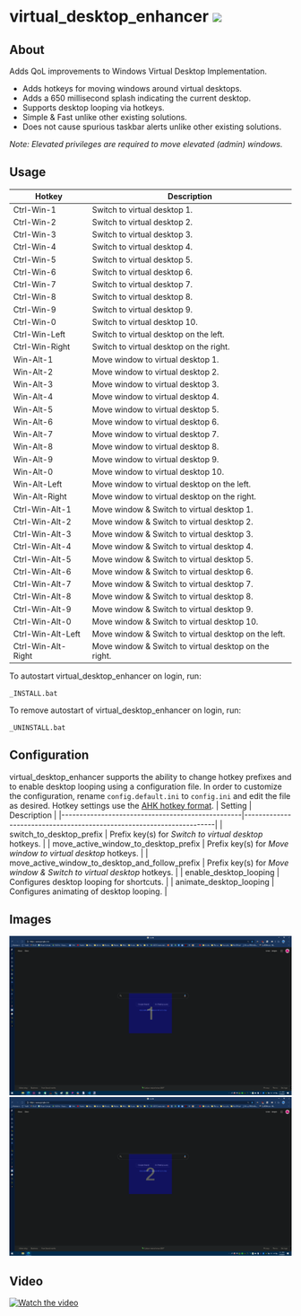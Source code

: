 
# virtual_desktop_enhancer <img src="https://github.com/snaphat/virtual_desktop_enhancer/blob/main/app.ico" width="32" />

## About
Adds QoL improvements to Windows Virtual Desktop Implementation.

- Adds hotkeys for moving windows around virtual desktops.
- Adds a 650 millisecond splash indicating the current desktop.
- Supports desktop looping via hotkeys.
- Simple & Fast unlike other existing solutions.
- Does not cause spurious taskbar alerts unlike other existing solutions.

*Note: Elevated privileges are required to move elevated (admin) windows.*

## Usage

| Hotkey             | Description                                           |
|--------------------|-------------------------------------------------------|
| Ctrl-Win-1         | Switch to virtual desktop 1.                          |
| Ctrl-Win-2         | Switch to virtual desktop 2.                          |
| Ctrl-Win-3         | Switch to virtual desktop 3.                          |
| Ctrl-Win-4         | Switch to virtual desktop 4.                          |
| Ctrl-Win-5         | Switch to virtual desktop 5.                          |
| Ctrl-Win-6         | Switch to virtual desktop 6.                          |
| Ctrl-Win-7         | Switch to virtual desktop 7.                          |
| Ctrl-Win-8         | Switch to virtual desktop 8.                          |
| Ctrl-Win-9         | Switch to virtual desktop 9.                          |
| Ctrl-Win-0         | Switch to virtual desktop 10.                         |
| Ctrl-Win-Left      | Switch to virtual desktop on the left.                |
| Ctrl-Win-Right     | Switch to virtual desktop on the right.               |
| Win-Alt-1          | Move window to virtual desktop 1.                     |
| Win-Alt-2          | Move window to virtual desktop 2.                     |
| Win-Alt-3          | Move window to virtual desktop 3.                     |
| Win-Alt-4          | Move window to virtual desktop 4.                     |
| Win-Alt-5          | Move window to virtual desktop 5.                     |
| Win-Alt-6          | Move window to virtual desktop 6.                     |
| Win-Alt-7          | Move window to virtual desktop 7.                     |
| Win-Alt-8          | Move window to virtual desktop 8.                     |
| Win-Alt-9          | Move window to virtual desktop 9.                     |
| Win-Alt-0          | Move window to virtual desktop 10.                    |
| Win-Alt-Left       | Move window to virtual desktop on the left.           |
| Win-Alt-Right      | Move window to virtual desktop on the right.          |
| Ctrl-Win-Alt-1     | Move window & Switch to virtual desktop 1.            |
| Ctrl-Win-Alt-2     | Move window & Switch to virtual desktop 2.            |
| Ctrl-Win-Alt-3     | Move window & Switch to virtual desktop 3.            |
| Ctrl-Win-Alt-4     | Move window & Switch to virtual desktop 4.            |
| Ctrl-Win-Alt-5     | Move window & Switch to virtual desktop 5.            |
| Ctrl-Win-Alt-6     | Move window & Switch to virtual desktop 6.            |
| Ctrl-Win-Alt-7     | Move window & Switch to virtual desktop 7.            |
| Ctrl-Win-Alt-8     | Move window & Switch to virtual desktop 8.            |
| Ctrl-Win-Alt-9     | Move window & Switch to virtual desktop 9.            |
| Ctrl-Win-Alt-0     | Move window & Switch to virtual desktop 10.           |
| Ctrl-Win-Alt-Left  | Move window & Switch to virtual desktop on the left.  |
| Ctrl-Win-Alt-Right | Move window & Switch to virtual desktop on the right. |

To autostart virtual_desktop_enhancer on login, run:
```
_INSTALL.bat
```
To remove autostart of virtual_desktop_enhancer on login, run:
```
_UNINSTALL.bat
```

## Configuration
virtual_desktop_enhancer supports the ability to change hotkey prefixes and to enable desktop looping using a configuration file. In order to customize the configuration, rename `config.default.ini` to `config.ini` and edit the file as desired. Hotkey settings use the [AHK hotkey format](https://www.autohotkey.com/docs/Hotkeys.htm).
| Setting                                          | Description                                                          |
|--------------------------------------------------|----------------------------------------------------------------------|
| switch_to_desktop_prefix                         | Prefix key(s) for _Switch to virtual desktop_ hotkeys.               |
| move_active_window_to_desktop_prefix             | Prefix key(s) for _Move window to virtual desktop_ hotkeys.          |
| move_active_window_to_desktop_and_follow_prefix  | Prefix key(s) for _Move window & Switch to virtual desktop_ hotkeys. |
| enable_desktop_looping                           | Configures desktop looping for shortcuts.                            |
| animate_desktop_looping                          | Configures animating of desktop looping.                             |


## Images
![Desktop 1](https://github.com/snaphat/virtual_desktop_enhancer/raw/assets/1.png)
![Desktop 2](https://github.com/snaphat/virtual_desktop_enhancer/raw/assets/2.png)

## Video
[![Watch the video](https://img.youtube.com/vi/hZiku5DR0j4/maxresdefault.jpg)](https://www.youtube.com/watch?v=hZiku5DR0j4)
